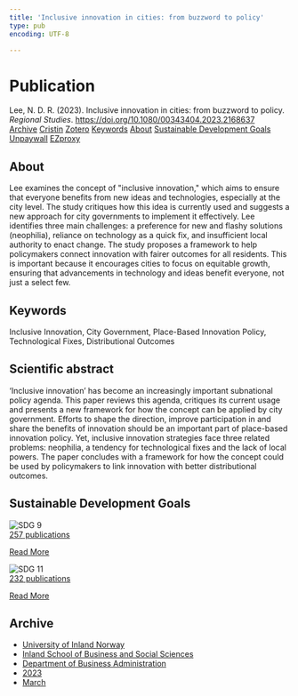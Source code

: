 ```yaml
---
title: 'Inclusive innovation in cities: from buzzword to policy'
type: pub
encoding: UTF-8

---
```

<h1>Publication</h1>
<article id="csl-bib-container-X424KFN5" class="csl-bib-container">
  <div class="csl-bib-body"> <div class="csl-entry">Lee, N. D. R. (2023). Inclusive innovation in cities: from buzzword to policy. <i>Regional Studies</i>. <a href="https://doi.org/10.1080/00343404.2023.2168637">https://doi.org/10.1080/00343404.2023.2168637</a></div> </div>
  <div class="csl-bib-buttons">
    <a href="#taxonomy-article-X424KFN5" alt="archive" class="csl-bib-button">Archive</a>
    <a href="https://app.cristin.no/results/show.jsf?id=2136113" alt="Cristin" class="csl-bib-button">Cristin</a>
    <a href="http://zotero.org/groups/5881554/items/X424KFN5" alt="Zotero" class="csl-bib-button">Zotero</a>
    <a href="#keywords-article-X424KFN5" alt="keywords" class="csl-bib-button">Keywords</a>
    <a href="#about-article-X424KFN5" alt="about_pub" class="csl-bib-button">About</a>
    <a href="#sdg-article-X424KFN5" alt="sdg" class="csl-bib-button">Sustainable Development Goals</a>
    <a href="http://eprints.lse.ac.uk/117818/1/Inclusive_innovation_Revised2_with_details.pdf" alt="Unpaywall" class="csl-bib-button">Unpaywall</a>
    <a href="http://eprints.lse.ac.uk/117818/1/Inclusive_innovation_Revised2_with_details.pdf" alt="EZproxy" class="csl-bib-button">EZproxy</a>
  </div>
  <div id="csl-bib-meta-container-X424KFN5"></div>
</article>
<div id="csl-bib-meta-X424KFN5" class="csl-bib-meta">
  <article id="about-article-X424KFN5" class="about_pub-article">
    <h1>About</h1>
    Lee examines the concept of "inclusive innovation," which aims to ensure that everyone benefits from new ideas and technologies, especially at the city level. The study critiques how this idea is currently used and suggests a new approach for city governments to implement it effectively. Lee identifies three main challenges: a preference for new and flashy solutions (neophilia), reliance on technology as a quick fix, and insufficient local authority to enact change. The study proposes a framework to help policymakers connect innovation with fairer outcomes for all residents. This is important because it encourages cities to focus on equitable growth, ensuring that advancements in technology and ideas benefit everyone, not just a select few.
  </article>
  <article id="keywords-article-X424KFN5" class="keywords-article">
    <h1>Keywords</h1>
    Inclusive Innovation, City Government, Place-Based Innovation Policy, Technological Fixes, Distributional Outcomes
  </article>
  <article id="abstract-article-X424KFN5" class="abstract-article">
    <h1>Scientific abstract</h1>
    ‘Inclusive innovation’ has become an increasingly important subnational policy agenda. This paper reviews this agenda, critiques its current usage and presents a new framework for how the concept can be applied by city government. Efforts to shape the direction, improve participation in and share the benefits of innovation should be an important part of place-based innovation policy. Yet, inclusive innovation strategies face three related problems: neophilia, a tendency for technological fixes and the lack of local powers. The paper concludes with a framework for how the concept could be used by policymakers to link innovation with better distributional outcomes.
  </article>
  <article id="sdg-article-X424KFN5" class="sdg-article">
    <h1>Sustainable Development Goals</h1>
    <div class="sdg-container"><div id="sdg9" class="sdg">
        <img src="{{< params subfolder >}}images/sdg/sdg09_en.png" class="image" alt="SDG 9">
        <div class="sdg-overlay">
          <a href="{{< params subfolder >}}en/archive/?sdg=9#archive" class="sdg-publication-count"><span>257</span> publications</a>
          <p><a href="https://sdgs.un.org/goals/goal9" class="sdg-read-more">Read More</a></p>
        </div>
      </div> <div id="sdg11" class="sdg">
        <img src="{{< params subfolder >}}images/sdg/sdg11_en.png" class="image" alt="SDG 11">
        <div class="sdg-overlay">
          <a href="{{< params subfolder >}}en/archive/?sdg=11#archive" class="sdg-publication-count"><span>232</span> publications</a>
          <p><a href="https://sdgs.un.org/goals/goal11" class="sdg-read-more">Read More</a></p>
        </div>
      </div></div>
  </article>
  <article id="taxonomy-article-X424KFN5" class="taxonomy-article">
    <h1>Archive</h1>
    <ul>
      <li><a href="{{< params subfolder >}}en/archive/?key=3DCRN523">University of Inland Norway</a></li>
      <li><a href="{{< params subfolder >}}en/archive/?key=DU8Q9LN9">Inland School of Business and Social Sciences</a></li>
      <li><a href="{{< params subfolder >}}en/archive/?key=3IQA89I8">Department of Business Administration</a></li>
      <li><a href="{{< params subfolder >}}en/archive/?key=RD9NIUZB">2023</a></li>
      <li><a href="{{< params subfolder >}}en/archive/?key=UD62IL5L">March</a></li>
    </ul>
  </article>
</div>
